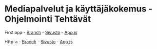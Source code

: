 # Mediapalvelut ja käyttäjäkokemus - Ohjelmointi Tehtävät

First app - [Branch](https://github.com/OliverOstman/J4OhjelmointiTehtavat/tree/first-app) - [Sivusto](http://users.metropolia.fi/~olivero/react-project/) - [App.js](https://github.com/OliverOstman/J4OhjelmointiTehtavat/blob/first-app/src/App.js)

Http-a - [Branch](https://github.com/OliverOstman/J4OhjelmointiTehtavat/tree/http-a) - [Sivusto](http://users.metropolia.fi/~olivero/http-a/) - [App.js](https://github.com/OliverOstman/J4OhjelmointiTehtavat/blob/http-a/src/App.js)
